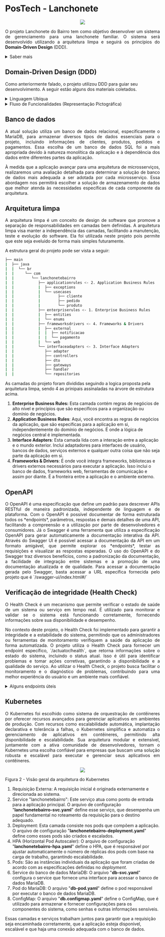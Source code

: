 # PosTech - Lanchonete

<p align="center">
  <img src="profile/logo.png" />
</p>

<p align="justify">
  O projeto Lanchonete do Bairro tem como objetivo desenvolver um sistema de gerenciamento para uma lanchonete familiar. O sistema será desenvolvido utilizando a arquitetura limpa e seguirá os princípios do <b>Domain-Driven Design</b> (DDD).
</p>
<details>
  <summary>Saber mais</summary>
  <p align="justify">
  Através desse sistema, os clientes terão acesso a uma interface intuitiva onde poderão realizar pedidos e efetuar pagamentos de forma prática. Será possível montar o combo de lanches com opções de lanche, acompanhamento e bebida. O sistema também permitirá que os clientes acompanhem o progresso do seu pedido, desde a confirmação até a entrega ou retirada.
  </p>
  <p align="justify">
    Além das funcionalidades voltadas para os clientes, o sistema contará com um painel administrativo que permitirá o gerenciamento de clientes, produtos e categorias. O estabelecimento poderá cadastrar novos clientes, gerenciar campanhas promocionais, adicionar, editar e remover produtos, definindo nome, categoria, preço, descrição e imagens. Também será possível acompanhar os pedidos em andamento e verificar o tempo de espera de cada pedido.
  </p>
  <p align="justify">
    O projeto será desenvolvido utilizando a linguagem de programação Java 17 e o framework Spring Boot. Será integrado ao banco de dados MariaDB para armazenar as informações dos clientes, produtos e pedidos. Além disso, o projeto incluirá a documentação do sistema utilizando a linguagem ubíqua (DDD) e a implementação de *endpoints* RESTful para as funcionalidades descritas.
  </p>
  <p align="justify">
    Com o projeto Lanchonete do Bairro, pretendemos criar um sistema eficiente e intuitivo que facilite o processo de pedido e pagamento, proporcionando uma experiência agradável aos clientes e auxiliando o estabelecimento.
  </p>
</details>

## Domain-Driven Design (DDD)

Como anteriormente falado, o projeto utilizou DDD para guiar seu desenvolvimento. A seguir estão alguns dos materiais coletados. 

<details>
  <summary>Linguagem Ubíqua</summary>

1. Lanchonete: Estabelecimento que oferece uma variedade de alimentos e bebidas.
2. Cliente: Pessoa que faz um pedido na lanchonete.
3. Pedido: Solicitação de alimentos e/ou bebidas feita por um cliente.
4. Produto: Produtos que compõem um pedido
5. Acompanhamento: Opção adicional selecionada pelo cliente para acompanhar seu lanche.
6. Lanche: Alimento principal do pedido, como hamburguês, pizza, etc.
7. Acompanhamento: Alimento secundário do pedido, como batata frita, salada, etc.
8. Bebida: Opção de bebida selecionada pelo cliente.
9. Sobremesa: Complemento da alimentação.
10. Pagamento: Processo de efetuar o pagamento do pedido.
11. Sistema de Pedido: Tela ou dispositivo no estabelecimento que mostra o status do pedido em diferentes etapas para os clientes e para a equipe da cozinha.
12. Equipe da cozinha: Funcionários responsáveis por preparar os pedidos.
13. Status do Pedido: Indicador do progresso do pedido, dividido em:
14. Recebido: Pedido registrado e aguardando preparação.
15. Em preparação: Pedido em processo de preparação na cozinha.
16. Pronto: Pedido concluído e pronto para retirada.
17. Finalizado: Pedido entregue e finalizado.
18. Entrega: Processo de notificar o cliente quando o pedido está pronto para retirada.
19. Acompanhamento de Pedidos: Funcionalidade que permite acompanhar o status dos pedidos em andamento e estimar o tempo de espera.
20. Balcão de recolha: Local físico onde os pedidos são entregas quando finalizado para a recolha pelo cliente.
</details>

<details>
  <summary>Fluxo de Funcionalidades (Representação Pictográfica)</summary>

<p align="justify">
  Alguns dos fluxos que este Sistema se propõe a resolver são os de realização do pedido e seu pagamento e a preparação e entrega do pedido. Os fluxos foram mapeados como são feitos hoje, sem a implementação do sistema, e como se visualiza após a sua implementação.
</p>

### Preparação e entrega do pedido

<p align="center">
  <img src="profile/fluxo_1_ddd.png" />
</p>

Fluxo 1. Fluxo antigo onde o pedido é recebido pela equipe de cozinha por uma anotação em papel e prepara todos os produtos, sem informar seu status a ninguém.

### Novo fluxo de preparação e entrega do pedido

<p align="center">
  <img src="profile/fluxo_2_ddd.png" />
</p>

Fluxo 2. Novo fluxo proposto onde a equipe de cozinha pode visualizar os pedidos em um sistema de pedidos e à medida que os produtos são feitos, seu status é alterado e o cliente pode acompanhar este status.

### Realização do pedido e seu pagamento

<p align="center">
  <img src="profile/fluxo_3_ddd.png" />
</p>

Fluxo 3. Fluxo antigo onde o cliente depende de um funcionário para realizar o pedido e pagamento. Além disso o pedido só é enviado para a equipe da cozinha por uma ação do funcionário.

### Novo fluxo de realização do pedido e seu pagamento

<p align="center">
  <img src="profile/fluxo_4_ddd.png" />
</p>

Fluxo 4. Fluxo atualizado com nova proposta. Cliente pode interagir diretamente com a interface de seleção de produtos e realizar ele mesmo o pagamento. Além disso, o pedido vai diretamente para o sistema de pedidos assim que o pagamento é realizado.

</details>

## Banco de dados
<p align="justify">
A atual solução utiliza um banco de dados relacional, especificamente o MariaDB, para armazenar diversos tipos de dados essenciais para o projeto, incluindo informações de clientes, produtos, pedidos e pagamentos. Essa escolha de um banco de dados SQL foi a mais apropriada devido à natureza monolítica da aplicação e à dependência dos dados entre diferentes partes da aplicação.
</p>
<p align="justify">
À medida que a aplicação avançar para uma arquitetura de microsserviços, realizaremos uma avaliação detalhada para determinar a solução de banco de dados mais adequada a ser adotada por cada microsserviço. Essa abordagem nos permitirá escolher a solução de armazenamento de dados que melhor atenda às necessidades específicas de cada componente da arquitetura.
</p>

## Arquitetura limpa
<p align="justify">
  A arquitetura limpa é um conceito de design de software que promove a separação de responsabilidades em camadas bem definidas. A arquitetura limpa visa manter a independência das camadas, facilitando a manutenção, teste e evolução do software. Ela foi utilizada neste projeto pois permite que este seja eveluido de forma mais simples futuramente.
</p>
A estrutura geral do projeto pode ser vista a seguir:

```sh
├── main
|  ├── java
|  |  └── br
|  |     └── com
|  |        └── lanchonetebairro
|  |           ├── applicationrules <- 2. Application Business Rules
|  |           |  ├── exceptions
|  |           |  └── usecases
|  |           |        ├── cliente
|  |           |        ├── pedido
|  |           |        └── produto
|  |           ├── enterpriserules <- 1. Enterprise Business Rules
|  |           |  ├── entities
|  |           |  └── enums
|  |           ├── frameworksdrivers <- 4. Frameworks & Drivers
|  |           |  ├── external
|  |           |  |  ├── notificacao
|  |           |  |  └── pagamento
|  |           |  └── web
|  |           └── interfaceadapters <- 3. Interface Adapters
|  |              ├── adapter
|  |              ├── controllers
|  |              ├── dto
|  |              ├── gateways
|  |              ├── handler
|  |              └── repositories
```

As camadas do projeto foram divididas seguindo a logica proposta pela arquitetura limpa, sendo 4 as prinipais assinaladas na árvore de estrutura acima.

1. **Enterprise Business Rules:** Esta camada contém regras de negócios de alto nível e princípios que são específicos para a organização ou domínio de negócios.
2. **Application Business Rules**: Aqui, você encontra as regras de negócios da aplicação, que são específicas para a aplicação em si, independentemente do domínio de negócios. É onde a lógica de negócios central é implementada.
3. **Interface Adapters**: Esta camada lida com a interação entre a aplicação e o mundo exterior. Inclui adaptadores para interfaces de usuário, bancos de dados, serviços externos e qualquer outra coisa que não seja parte da aplicação em si.
4. **Frameworks & Drivers**: É onde você integra frameworks, bibliotecas e drivers externos necessários para executar a aplicação. Isso inclui o banco de dados, frameworks web, ferramentas de comunicação e assim por diante. É a fronteira entre a aplicação e o ambiente externo.

## OpenAPI
<p align="justify">
  O OpenAPI é uma especificação que define um padrão para descrever APIs RESTful de maneira padronizada, independente de linguagem e de plataforma. Com o OpenAPI é possível documentar de forma estruturada todos os *endpoints*, parâmetros, respostas e demais detalhes de uma API, facilitando a compreensão e a utilização por parte de desenvolvedores e consumidores. Já o Swagger é uma ferramenta que utiliza a especificação OpenAPI para gerar automaticamente a documentação interativa da API. Através do Swagger UI é possível acessar a documentação da API em um formato amigável, que permite explorar os *endpoints*, testar as requisições e visualizar as respostas esperadas. O uso do OpenAPI e do Swagger traz diversos benefícios, como a padronização da documentação, a facilidade de integração entre sistemas e a promoção de uma documentação atualizada e de qualidade. Para acessar a documentação gerada pelo Swagger, basta acessar a URL específica fornecida pelo projeto que é `/swagger-ui/index.html#/`
</p>

## Verificação de integridade (Health Check)
<p align="justify">
  O Health Check é um mecanismo que permite verificar o estado de saúde de um sistema ou serviço em tempo real. É utilizado para monitorar e validar se o sistema está funcionando corretamente, fornecendo informações sobre sua disponibilidade e desempenho.
</p>
<p align="justify">
  No contexto deste projeto, o Health Check foi implementado para garantir a integridade e a estabilidade do sistema, permitindo que os administradores ou ferramentas de monitoramento verifiquem a saúde da aplicação de forma automatizada. O projeto utiliza o Health Check para fornecer um endpoint específico, `/actuator/health`, que retorna informações sobre o estado do sistema, incluindo o status atual. Isso é útil para identificar problemas e tomar ações corretivas, garantindo a disponibilidade e a qualidade do serviço. Ao utilizar o Health Check, o projeto busca facilitar o monitoramento e o diagnóstico de problemas, contribuindo para uma melhor experiência do usuário e um ambiente mais confiável.
</p>

<details>
  <summary>Alguns endpoints úteis</summary>

```sh
/actuator/health: Informações de saúde da aplicação, incluindo o status do banco de dados.
```

```sh
/actuator/info: Informações gerais sobre a aplicação, incluindo informações sobre o banco de dados.
```

```sh
/actuator/metrics: Métricas da aplicação, como tempo de execução de consultas no banco de dados.
```

</details>

## Kubernetes
<p align="justify">
  O Kubernetes foi escolhido como sistema de orquestração de contêineres por oferecer recursos avançados para gerenciar aplicativos em ambientes de produção. Com recursos como escalabilidade automática, implantação declarativa e tolerância a falhas, o Kubernetes simplifica e automatiza o gerenciamento de aplicativos em contêineres, permitindo alta disponibilidade e escalabilidade. Sua arquitetura modular e extensível, juntamente com a ativa comunidade de desenvolvedores, tornam o Kubernetes uma escolha confiável para empresas que buscam uma solução robusta e escalável para executar e gerenciar seus aplicativos em contêineres.
</p>

<p align="center">
  <img src="profile/figura_2_kube.svg" />
</p>

Figura 2 - Visão geral da arquitetura do Kubernetes

1. Requisição Externa: A requisição inicial é originada externamente e direcionada ao sistema.
2. Service "lanchonetebairro": Este serviço atua como ponto de entrada para a aplicação principal. O arquivo de configuração "**lanchonetebairro-svc.yaml**" define esse serviço, que desempenha um papel fundamental no roteamento da requisição para o destino adequado.
3. Deployment: Esta camada consiste nos pods que compõem a aplicação. O arquivo de configuração "**lanchonetebairro-deployment.yaml**" define como esses pods são criados e escalados.
4. HPA (Horizontal Pod Autoscaler): O arquivo de configuração "**lanchonetebairro-hpa.yaml**" define o HPA, que é responsável por ajustar automaticamente o número de réplicas dos pods com base na carga de trabalho, garantindo escalabilidade.
5. Pods: São as instâncias individuais da aplicação que foram criadas de acordo com as especificações definidas no *deployment*.
6. Service do banco de dados MariaDB: O arquivo "**db-svc.yaml**" configura o service que fornece uma interface para acessar o banco de dados MariaDB.
7. Pod do MariaDB: O arquivo "**db-pod.yaml**" define o pod responsável por executar o banco de dados MariaDB.
8. ConfigMap: O arquivo "**db.configmap.yaml**" define o ConfigMap, que é utilizado para armazenar e fornecer configurações para os componentes do sistema, como senhas e outras informações sensíveis.

Essas camadas e serviços trabalham juntos para garantir que a requisição seja encaminhada corretamente, que a aplicação esteja disponível, escalável e que haja uma conexão adequada com o banco de dados.

